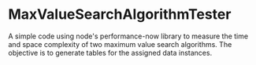 # MaxValueSearchAlgorithmTester
A simple code using node's performance-now library to measure the time and space complexity of two maximum value search algorithms. The objective is to generate tables for the assigned data instances.
